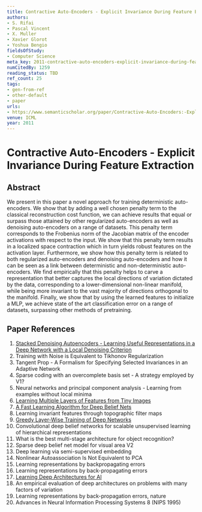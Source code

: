 ```yaml
---
title: Contractive Auto-Encoders - Explicit Invariance During Feature Extraction
authors:
- S. Rifai
- Pascal Vincent
- X. Muller
- Xavier Glorot
- Yoshua Bengio
fieldsOfStudy:
- Computer Science
meta_key: 2011-contractive-auto-encoders-explicit-invariance-during-feature-extraction
numCitedBy: 1259
reading_status: TBD
ref_count: 25
tags:
- gen-from-ref
- other-default
- paper
urls:
- https://www.semanticscholar.org/paper/Contractive-Auto-Encoders:-Explicit-Invariance-Rifai-Vincent/195d0a8233a7a46329c742eaff56c276f847fadc?sort=total-citations
venue: ICML
year: 2011
---
```


# Contractive Auto-Encoders - Explicit Invariance During Feature Extraction

## Abstract

We present in this paper a novel approach for training deterministic auto-encoders. We show that by adding a well chosen penalty term to the classical reconstruction cost function, we can achieve results that equal or surpass those attained by other regularized auto-encoders as well as denoising auto-encoders on a range of datasets. This penalty term corresponds to the Frobenius norm of the Jacobian matrix of the encoder activations with respect to the input. We show that this penalty term results in a localized space contraction which in turn yields robust features on the activation layer. Furthermore, we show how this penalty term is related to both regularized auto-encoders and denoising auto-encoders and how it can be seen as a link between deterministic and non-deterministic auto-encoders. We find empirically that this penalty helps to carve a representation that better captures the local directions of variation dictated by the data, corresponding to a lower-dimensional non-linear manifold, while being more invariant to the vast majority of directions orthogonal to the manifold. Finally, we show that by using the learned features to initialize a MLP, we achieve state of the art classification error on a range of datasets, surpassing other methods of pretraining.

## Paper References

1. [Stacked Denoising Autoencoders - Learning Useful Representations in a Deep Network with a Local Denoising Criterion](2010-stacked-denoising-autoencoders-learning-useful-representations-in-a-deep-network-with-a-local-denoising-criterion.md)
2. Training with Noise is Equivalent to Tikhonov Regularization
3. Tangent Prop - A Formalism for Specifying Selected Invariances in an Adaptive Network
4. Sparse coding with an overcomplete basis set - A strategy employed by V1?
5. Neural networks and principal component analysis - Learning from examples without local minima
6. [Learning Multiple Layers of Features from Tiny Images](2009-learning-multiple-layers-of-features-from-tiny-images.md)
7. [A Fast Learning Algorithm for Deep Belief Nets](2006-a-fast-learning-algorithm-for-deep-belief-nets.md)
8. Learning invariant features through topographic filter maps
9. [Greedy Layer-Wise Training of Deep Networks](2006-greedy-layer-wise-training-of-deep-networks.md)
10. Convolutional deep belief networks for scalable unsupervised learning of hierarchical representations
11. What is the best multi-stage architecture for object recognition?
12. Sparse deep belief net model for visual area V2
13. Deep learning via semi-supervised embedding
14. Nonlinear Autoassociation Is Not Equivalent to PCA
15. Learning representations by backpropagating errors
16. Learning representations by back-propagating errors
17. [Learning Deep Architectures for AI](2007-learning-deep-architectures-for-ai.md)
18. An empirical evaluation of deep architectures on problems with many factors of variation
19. Learning representations by back-propagation errors, nature
20. Advances in Neural Information Processing Systems 8 (NIPS 1995)
